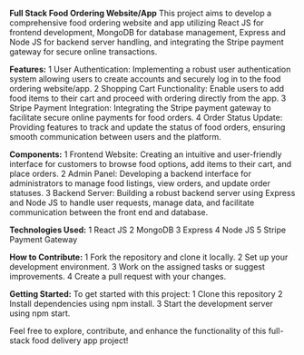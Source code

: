 
**Full Stack Food Ordering Website/App**
This project aims to develop a comprehensive food ordering website and app utilizing React JS for frontend development, MongoDB for database management, Express and Node JS for backend server handling, and integrating the Stripe payment gateway for secure online transactions.

**Features:**
1 User Authentication: Implementing a robust user authentication system allowing users to create accounts and securely log in to the food ordering website/app.
2 Shopping Cart Functionality: Enable users to add food items to their cart and proceed with ordering directly from the app.
3 Stripe Payment Integration: Integrating the Stripe payment gateway to facilitate secure online payments for food orders.
4 Order Status Update: Providing features to track and update the status of food orders, ensuring smooth communication between users and the platform.

**Components:**
1 Frontend Website: Creating an intuitive and user-friendly interface for customers to browse food options, add items to their cart, and place orders.
2 Admin Panel: Developing a backend interface for administrators to manage food listings, view orders, and update order statuses.
3 Backend Server: Building a robust backend server using Express and Node JS to handle user requests, manage data, and facilitate communication between the front end and database.

**Technologies Used:**
1 React JS
2 MongoDB
3 Express
4 Node JS
5 Stripe Payment Gateway

**How to Contribute:**
1 Fork the repository and clone it locally.
2 Set up your development environment.
3 Work on the assigned tasks or suggest improvements.
4 Create a pull request with your changes.

**Getting Started:**
To get started with this project:
1 Clone this repository
2 Install dependencies using npm install.
3 Start the development server using npm start.

Feel free to explore, contribute, and enhance the functionality of this full-stack food delivery app project!
